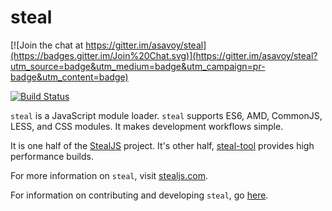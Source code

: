 # steal

[![Join the chat at https://gitter.im/asavoy/steal](https://badges.gitter.im/Join%20Chat.svg)](https://gitter.im/asavoy/steal?utm_source=badge&utm_medium=badge&utm_campaign=pr-badge&utm_content=badge)

[![Build Status](https://travis-ci.org/bitovi/steal.svg?branch=master)](https://travis-ci.org/bitovi/steal)

`steal` is a JavaScript module loader. `steal` supports ES6, AMD, CommonJS, LESS, and 
CSS modules. It makes development workflows simple.

It is one half of the [StealJS](http://stealjs.com) project.  It's other half,
[steal-tool](https://github.com/bitovi/steal-tools) provides high performance builds.

For more information on `steal`, visit [stealjs.com](http://stealjs.com).

For information on contributing and developing `steal`, go [here](http://127.0.0.1:8125/steal.com/docs/guides.Contributing.html).


